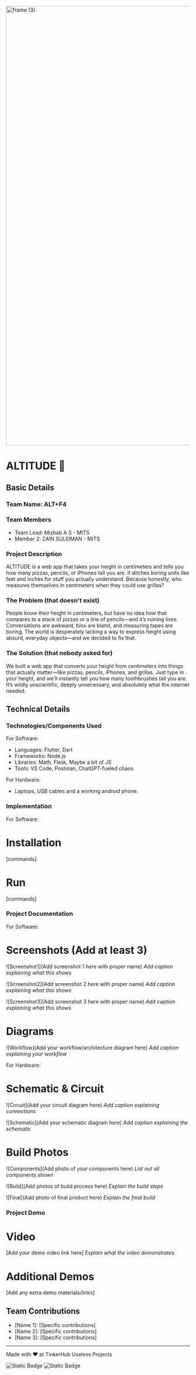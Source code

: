 <img width="3188" height="1202" alt="frame (3)" src="https://github.com/user-attachments/assets/517ad8e9-ad22-457d-9538-a9e62d137cd7" />


# ALTITUDE 🎯


## Basic Details
### Team Name: ALT+F4


### Team Members
- Team Lead: Mizhab A S - MITS
- Member 2: ZAIN SULEIMAN - MITS

### Project Description
ALTITUDE is a web app that takes your height in centimeters and tells you how many pizzas, pencils, or iPhones tall you are. It ditches boring units like feet and inches for stuff you actually understand. Because honestly, who measures themselves in centimeters when they could use grillas?

### The Problem (that doesn't exist)
People know their height in centimeters, but have no idea how that compares to a stack of pizzas or a line of pencils—and it’s ruining lives. Conversations are awkward, bios are bland, and measuring tapes are boring. The world is desperately lacking a way to express height using absurd, everyday objects—and we decided to fix that.

### The Solution (that nobody asked for)
We built a web app that converts your height from centimeters into things that actually matter—like pizzas, pencils, iPhones, and grillas. Just type in your height, and we’ll instantly tell you how many toothbrushes tall you are.
It’s wildly unscientific, deeply unnecessary, and absolutely what the internet needed.

## Technical Details
### Technologies/Components Used
For Software:
- Languages: Flutter, Dart
- Frameworks: Node.js
- Libraries: Math, Flask, Maybe a bit of JS
- Tools: VS Code, Postman, ChatGPT-fueled chaos

For Hardware:
- Laptops, USB cables and a working android phone.

### Implementation
For Software:
# Installation
[commands]

# Run
[commands]

### Project Documentation
For Software:

# Screenshots (Add at least 3)
![Screenshot1](Add screenshot 1 here with proper name)
*Add caption explaining what this shows*

![Screenshot2](Add screenshot 2 here with proper name)
*Add caption explaining what this shows*

![Screenshot3](Add screenshot 3 here with proper name)
*Add caption explaining what this shows*

# Diagrams
![Workflow](Add your workflow/architecture diagram here)
*Add caption explaining your workflow*

For Hardware:

# Schematic & Circuit
![Circuit](Add your circuit diagram here)
*Add caption explaining connections*

![Schematic](Add your schematic diagram here)
*Add caption explaining the schematic*

# Build Photos
![Components](Add photo of your components here)
*List out all components shown*

![Build](Add photos of build process here)
*Explain the build steps*

![Final](Add photo of final product here)
*Explain the final build*

### Project Demo
# Video
[Add your demo video link here]
*Explain what the video demonstrates*

# Additional Demos
[Add any extra demo materials/links]

## Team Contributions
- [Name 1]: [Specific contributions]
- [Name 2]: [Specific contributions]
- [Name 3]: [Specific contributions]

---
Made with ❤️ at TinkerHub Useless Projects 

![Static Badge](https://img.shields.io/badge/TinkerHub-24?color=%23000000&link=https%3A%2F%2Fwww.tinkerhub.org%2F)
![Static Badge](https://img.shields.io/badge/UselessProjects--25-25?link=https%3A%2F%2Fwww.tinkerhub.org%2Fevents%2FQ2Q1TQKX6Q%2FUseless%2520Projects)



